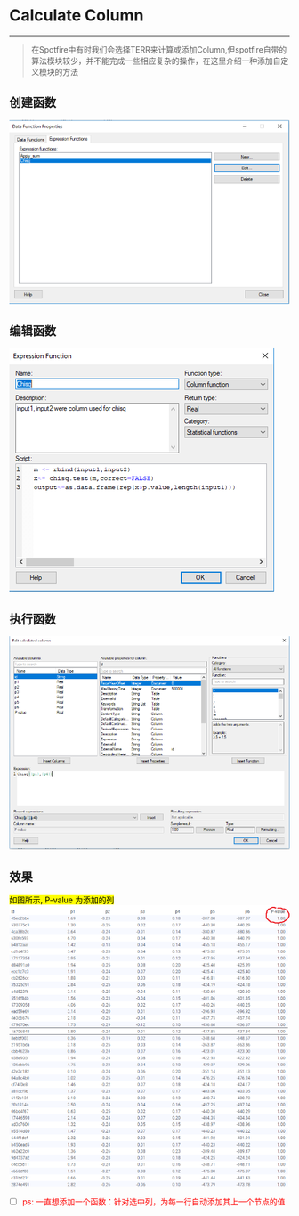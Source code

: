 # Calculate Column
---

> 在Spotfire中有时我们会选择TERR来计算或添加Column,但spotfire自带的算法模块较少，并不能完成一些相应复杂的操作，在这里介绍一种添加自定义模块的方法

## 创建函数
![1](./createFunction.png)

## 编辑函数
![2](./editFunction.png)

## 执行函数
![3](./useFunction.png)

## 效果
<mark>如图所示, P-value 为添加的列</mark>
![3](./viewTable.png)
    
- [ ] <font color=red>ps: 一直想添加一个函数：针对选中列，为每一行自动添加其上一个节点的值</font>   